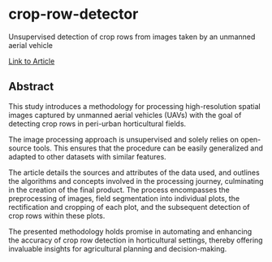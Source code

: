 # crop-row-detector
Unsupervised detection of crop rows from images taken by an unmanned aerial vehicle

[Link to Article](https://drive.google.com/file/d/12j4y2Auqhi6uzDpqaydWy9dQw3bJRHjA/view?usp=sharing)

## Abstract

This study introduces a methodology for processing
high-resolution spatial images captured by unmanned aerial
vehicles (UAVs) with the goal of detecting crop rows in peri-urban horticultural fields. 

The image processing approach is unsupervised and solely relies on open-source tools. 
This ensures that the procedure can be easily generalized and adapted to other
datasets with similar features. 

The article details the sources and attributes of the data used, and outlines the algorithms
and concepts involved in the processing journey, culminating
in the creation of the final product. The process encompasses
the preprocessing of images, field segmentation into individual
plots, the rectification and cropping of each plot, and the
subsequent detection of crop rows within these plots. 

The presented methodology holds promise in automating and enhancing
the accuracy of crop row detection in horticultural settings,
thereby offering invaluable insights for agricultural planning and
decision-making.
